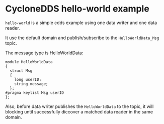 # CycloneDDS hello-world example

``hello-world`` is a simple cdds example using one data writer and one data reader. 

It use the default domain and publish/subscribe to the ``HelloWorldData_Msg`` topic.

The message type is HelloWorldData:

```idl
module HelloWorldData
{
  struct Msg
  {
    long userID;
    string message;
  };
#pragma keylist Msg userID
};
```

Also, before data writer publishes the ``HelloWorldData`` to the  topic, it will blocking until successfully diccover a matched data reader in the same domain.